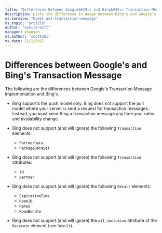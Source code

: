 ```yaml
---
title: "Differences Between Google&#39;s and Bing&#39;s Transaction Message Usage"
description: Lists the difference in usage between Bing's and Google's transaction message.
ms.service: "hotel-ads-transaction-message"
ms.topic: "article"
author: "swhite-msft"
manager: ehansen
ms.author: "scottwhi"
ms.date: 11/1/2017
---
```


# Differences between Google's and Bing's Transaction Message

The following are the differences between Google's Transaction Message implementation and Bing's.

- Bing supports the push model only. Bing does not support the pull model where your server is sent a request for transaction messages. Instead, you must send Bing a transaction message any time your rates and availability change.
  
- Bing does not support (and will ignore) the following `Transaction` elements:  
  
  - `PartnerData`
  - `PackageDataSet`
  
- Bing does not support (and will ignore) the following `Transaction` attributes:  
  
  - `id`
  - `partner`
  
- Bing does not support (and will ignore) the following `Result` elements:
  
  - `ExpirationTime`
  - `RoomID`
  - `Rates`
  - `RoomBundle`
  
- Bing does not support (and will ignore) the `all_inclusive` attribute of the `Baserate` element (see `Result`).